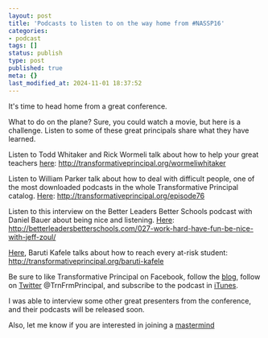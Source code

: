 ```yaml
---
layout: post
title: 'Podcasts to listen to on the way home from #NASSP16'
categories:
- podcast
tags: []
status: publish
type: post
published: true
meta: {}
last_modified_at: 2024-11-01 18:37:52
---
```


It's time to head home from a great conference.


What to do on the plane? Sure, you could watch a movie, but here is a challenge. Listen to some of these great principals share what they have learned.


Listen to Todd Whitaker and Rick Wormeli talk about how to help your great teachers 
[here](http://transformativeprincipal.org/wormeliwhitaker): http://transformativeprincipal.org/wormeliwhitaker


Listen to William Parker talk about how to deal with difficult people, one of the most downloaded podcasts in the whole Transformative Principal catalog. 
[Here](http://transformativeprincipal.org/episode76): http://transformativeprincipal.org/episode76


Listen to this interview on the Better Leaders Better Schools podcast with Daniel Bauer about being nice and listening. 
[Here](http://betterleadersbetterschools.com/027-work-hard-have-fun-be-nice-with-jeff-zoul/): http://betterleadersbetterschools.com/027-work-hard-have-fun-be-nice-with-jeff-zoul/


[Here](http://transformativeprincipal.org/baruti-kafele), Baruti Kafele talks about how to reach every at-risk student: http://transformativeprincipal.org/baruti-kafele


Be sure to like Transformative Principal on Facebook, follow the 
[blog](http://transformativeprincipal.org), follow on 
[Twitter](http://twitter.com/trnfrmprincipal) @TrnFrmPrincipal, and subscribe to the podcast in 
[iTunes](https://itunes.apple.com/us/podcast/transformative-principal/id770942472?mt=2).


I was able to interview some other great presenters from the conference, and their podcasts will be released soon.


Also, let me know if you are interested in joining a 
[mastermind](transformativeprincipal.org/mastermind)
